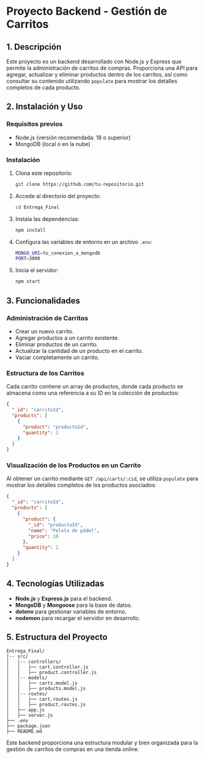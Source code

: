 # Proyecto Backend - Gestión de Carritos

## 1. Descripción
Este proyecto es un backend desarrollado con Node.js y Express que permite la administración de carritos de compras. Proporciona una API para agregar, actualizar y eliminar productos dentro de los carritos, así como consultar su contenido utilizando `populate` para mostrar los detalles completos de cada producto.

## 2. Instalación y Uso
### Requisitos previos
- Node.js (versión recomendada: 18 o superior)
- MongoDB (local o en la nube)

### Instalación
1. Clona este repositorio:
   ```sh
   git clone https://github.com/tu-repositorio.git
   ```
2. Accede al directorio del proyecto:
   ```sh
   cd Entrega_Final
   ```
3. Instala las dependencias:
   ```sh
   npm install
   ```
4. Configura las variables de entorno en un archivo `.env`:
   ```sh
   MONGO_URI=tu_conexion_a_mongodb
   PORT=3000
   ```
5. Inicia el servidor:
   ```sh
   npm start
   ```

## 3. Funcionalidades
### Administración de Carritos
- Crear un nuevo carrito.
- Agregar productos a un carrito existente.
- Eliminar productos de un carrito.
- Actualizar la cantidad de un producto en el carrito.
- Vaciar completamente un carrito.

### Estructura de los Carritos
Cada carrito contiene un array de productos, donde cada producto se almacena como una referencia a su ID en la colección de productos:
```json
{
  "_id": "carritoId",
  "products": [
    {
      "product": "productoId",
      "quantity": 2
    }
  ]
}
```

### Visualización de los Productos en un Carrito
Al obtener un carrito mediante `GET /api/carts/:cid`, se utiliza `populate` para mostrar los detalles completos de los productos asociados:
```json
{
  "_id": "carritoId",
  "products": [
    {
      "product": {
        "_id": "productoId",
        "name": "Pelota de pádel",
        "price": 10
      },
      "quantity": 2
    }
  ]
}
```

## 4. Tecnologías Utilizadas
- **Node.js** y **Express.js** para el backend.
- **MongoDB** y **Mongoose** para la base de datos.
- **dotenv** para gestionar variables de entorno.
- **nodemon** para recargar el servidor en desarrollo.

## 5. Estructura del Proyecto
```
Entrega_Final/
│-- src/
│   │-- controllers/
│   │   ├── cart.controller.js
│   │   ├── product.controller.js
│   │-- models/
│   │   ├── carts.model.js
│   │   ├── products.model.js
│   │-- routes/
│   │   ├── cart.routes.js
│   │   ├── product.routes.js
│   ├── app.js
│   ├── server.js
├── .env
├── package.json
├── README.md
```

Este backend proporciona una estructura modular y bien organizada para la gestión de carritos de compras en una tienda online.

